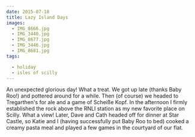 ```yaml
---
date: 2015-07-18
title: Lazy Island Days
images:
  - IMG_8666.jpg
  - IMG_3440.jpg
  - IMG_8677.jpg
  - IMG_3446.jpg
  - IMG_8681.jpg
tags:

  - holiday
  - isles of scilly
---
```

An unexpected glorious day! What a treat. We got up late (thanks Baby Roo!) and pottered around for a while. Then (of course) we headed to Tregarthen's for ale and a game of Scheiße Kopf. In the afternoon I firmly established the rock above the RNLI station as my new favorite place on Scilly. What a view! Later, Dave and Cath headed off for dinner at Star Castle, so Katie and I (having successfully put Baby Roo to bed) cooked a creamy pasta meal and played a few games in the courtyard of our flat.
